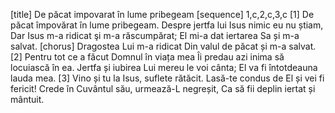 [title] De păcat impovarat în lume pribegeam
[sequence] 1,c,2,c,3,c
[1]
De păcat împovărat în lume pribegeam.
Despre jertfa lui Isus nimic eu nu știam,
Dar Isus m-a ridicat şi m-a răscumpărat;
El mi-a dat iertarea Sa și m-a salvat.
[chorus]
Dragostea Lui m-a ridicat
Din valul de păcat și m-a salvat.
[2]
Pentru tot ce a făcut Domnul în viața mea
Îi predau azi inima să locuiască în ea.
Jertfa și iubirea Lui mereu le voi cânta;
El va fi întotdeauna lauda mea.
[3]
Vino și tu la Isus, suflete rătăcit.
Lasă-te condus de El și vei fi fericit!
Crede în Cuvântul său, urmează-L negreșit,
Ca să fii deplin iertat și mântuit.

